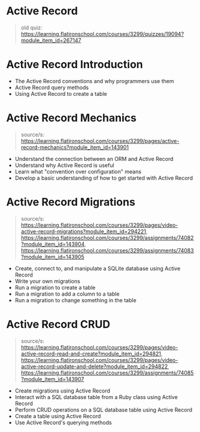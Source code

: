 # Active Record
> old quiz: https://learning.flatironschool.com/courses/3299/quizzes/19094?module_item_id=267147

# Active Record Introduction

* The Active Record conventions and why programmers use them
* Active Record query methods
* Using Active Record to create a table

# Active Record Mechanics
> source/s: https://learning.flatironschool.com/courses/3299/pages/active-record-mechanics?module_item_id=143901

* Understand the connection between an ORM and Active Record
* Understand why Active Record is useful
* Learn what "convention over configuration" means
* Develop a basic understanding of how to get started with Active Record

# Active Record Migrations 
> source/s: https://learning.flatironschool.com/courses/3299/pages/video-active-record-migrations?module_item_id=294221, https://learning.flatironschool.com/courses/3299/assignments/74082?module_item_id=143904, https://learning.flatironschool.com/courses/3299/assignments/74083?module_item_id=143905

* Create, connect to, and manipulate a SQLite database using Active Record
* Write your own migrations
* Run a migration to create a table
* Run a migration to add a column to a table
* Run a migration to change something in the table

# Active Record CRUD 
> source/s: https://learning.flatironschool.com/courses/3299/pages/video-active-record-read-and-create?module_item_id=294821, https://learning.flatironschool.com/courses/3299/pages/video-active-record-update-and-delete?module_item_id=294822, https://learning.flatironschool.com/courses/3299/assignments/74085?module_item_id=143907

* Create migrations using Active Record
* Interact with a SQL database table from a Ruby class using Active Record
* Perform CRUD operations on a SQL database table using Active Record
* Create a table using Active Record
* Use Active Record's querying methods

